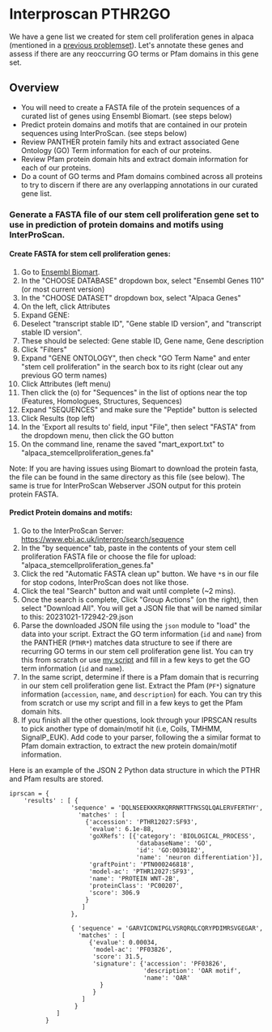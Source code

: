 Interproscan PTHR2GO
====================

We have a gene list we created for stem cell proliferation genes in alpaca (mentioned in a [previous problemset](../../problemsets/Python_06_problemset.md)). Let's annotate these genes and assess if there are any reoccurring GO terms or Pfam domains in this gene set. 

## Overview
- You will need to create a FASTA file of the protein sequences of a curated list of genes using Ensembl Biomart. (see steps below)
- Predict protein domains and motifs that are contained in our protein sequences using InterProScan. (see steps below)
- Review PANTHER protein family hits and extract associated Gene Ontology (GO) Term information for each of our proteins.
- Review Pfam protein domain hits and extract domain information for each of our proteins.
- Do a count of GO terms and Pfam domains combined across all proteins to try to discern if there are any overlapping annotations in our curated gene list.

### Generate a FASTA file of our stem cell proliferation gene set to use in prediction of protein domains and motifs using InterProScan. 


#### Create FASTA for stem cell proliferation genes:

1. Go to [Ensembl Biomart](http://useast.ensembl.org/biomart/martview/3e66a7a80107043f1317566a8a10fed1).
2. In the "CHOOSE DATABASE" dropdown box, select "Ensembl Genes 110"  (or most current version)
3. In the "CHOOSE DATASET" dropdown box, select "Alpaca Genes" 
4. On the left, click Attributes
5. Expand GENE:
6. Deselect "transcript stable ID", "Gene stable ID version", and "transcript stable ID version".
7. These should be selected: Gene stable ID, Gene name, Gene description
8. Click "Filters"
9. Expand "GENE ONTOLOGY", then check "GO Term Name" and enter "stem cell proliferation" in the search box to its right (clear out any previous GO term names)
10. Click Attributes (left menu)
11. Then click the (o) for "Sequences" in the list of options near the top (Features, Homologues, Structures, Sequences)
12. Expand "SEQUENCES" and make sure the "Peptide" button is selected
13. Click Results (top left)
14. In the 'Export  all results to' field, input "File", then select "FASTA" from the dropdown menu, then click the GO button
15. On the command line, rename the saved "mart_export.txt" to "alpaca_stemcellproliferation_genes.fa"

Note: If you are having issues using Biomart to download the protein fasta, the file can be found in the same directory as this file (see below). The same is true for InterProScan Webserver JSON output for this protein protein FASTA. 


#### Predict Protein domains and motifs:
1. Go to the InterProScan Server: https://www.ebi.ac.uk/interpro/search/sequence
2. In the "by sequence" tab, paste in the contents of your stem cell proliferation FASTA file or choose the file for upload: "alpaca_stemcellproliferation_genes.fa"
3. Click the red "Automatic FASTA clean up" button. We have `*`s in our file for stop codons, InterProScan does not like those.
4. Click the teal "Search" button and wait until complete (~2 mins).
5. Once the search is complete, Click "Group Actions" (on the right), then select "Download All". You will get a JSON file that will be named similar to this: 20231021-172942-29.json
6. Parse the downloaded JSON file using the `json` module to "load" the data into your script. Extract the GO term information (`id` and `name`) from the PANTHER (`PTHR*`) matches data structure to see if there are recurring GO terms in our stem cell proliferation gene list. You can try this from scratch or use [my script](parseIPRSjson.py) and fill in a few keys to get the GO term information (`id` and `name`). 
7. In the same script, determine if there is a Pfam domain that is recurring in our stem cell proliferation gene list. Extract the Pfam (`PF*`) signature information (`accession`, `name`, and `description`) for each. You can try this from scratch or use my script and fill in a few keys to get the Pfam domain hits. 
8. If you finish all the other questions, look through your IPRSCAN results to pick another type of domain/motif hit (i.e, Coils, TMHMM, SignalP_EUK). Add code to your parser, following the a similar format to Pfam domain extraction, to extract the new protein domain/motif information.



Here is an example of the JSON 2 Python data structure in which the PTHR and Pfam results are stored.
```
iprscan = { 
    'results' : [ {
                 'sequence' = 'DQLNSEEKKKRKQRRNRTTFNSSQLQALERVFERTHY',
                   'matches' : [
                     {'accession': 'PTHR12027:SF93',
                      'evalue': 6.1e-88,
                      'goXRefs': [{'category': 'BIOLOGICAL_PROCESS',
                                   'databaseName': 'GO',
                                   'id': 'GO:0030182',
                                   'name': 'neuron differentiation'}],
                      'graftPoint': 'PTN000246818',
                      'model-ac': 'PTHR12027:SF93',
                      'name': 'PROTEIN WNT-2B',
                      'proteinClass': 'PC00207',
                      'score': 306.9
                     }
                    ]
                 },
         
                 { 'sequence' = 'GARVICDNIPGLVSRQRQLCQRYPDIMRSVGEGAR',
                   'matches' : [
                      {'evalue': 0.00034,
                       'model-ac': 'PF03826',
                       'score': 31.5,
                       'signature': {'accession': 'PF03826',
                                     'description': 'OAR motif',
                                     'name': 'OAR'
                         }
                       }
                    ]
                  }
             ]
          }
```
